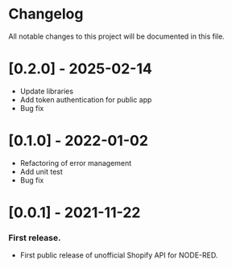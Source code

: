 # Changelog

All notable changes to this project will be documented in this file.

# [0.2.0] - 2025-02-14

- Update libraries
- Add token authentication for public app
- Bug fix

# [0.1.0] - 2022-01-02

- Refactoring of error management
- Add unit test
- Bug fix

# [0.0.1] - 2021-11-22

### First release.

- First public release of unofficial Shopify API for NODE-RED.
